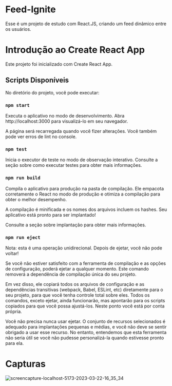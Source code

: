 # Feed-Ignite
Esse é um projeto de estudo com React.JS, criando um feed dinâmico entre os usuários.

# Introdução ao Create React App
Este projeto foi inicializado com Create React App.

## Scripts Disponíveis

No diretório do projeto, você pode executar:

### `npm start`
Executa o aplicativo no modo de desenvolvimento.
Abra http://localhost:3000 para visualizá-lo em seu navegador.

A página será recarregada quando você fizer alterações.
Você também pode ver erros de lint no console.

### `npm test`

Inicia o executor de teste no modo de observação interativo.
Consulte a seção sobre como executar testes para obter mais informações.

### `npm run build`

Compila o aplicativo para produção na pasta de compilação.
Ele empacota corretamente o React no modo de produção e otimiza a compilação para obter o melhor desempenho.

A compilação é minificada e os nomes dos arquivos incluem os hashes.
Seu aplicativo está pronto para ser implantado!

Consulte a seção sobre implantação para obter mais informações.

### `npm run eject`

Nota: esta é uma operação unidirecional. Depois de ejetar, você não pode voltar!

Se você não estiver satisfeito com a ferramenta de compilação e as opções de configuração, poderá ejetar a qualquer momento. Este comando removerá a dependência de compilação única do seu projeto.

Em vez disso, ele copiará todos os arquivos de configuração e as dependências transitivas (webpack, Babel, ESLint, etc) diretamente para o seu projeto, para que você tenha controle total sobre eles. Todos os comandos, exceto ejetar, ainda funcionarão, mas apontarão para os scripts copiados para que você possa ajustá-los. Neste ponto você está por conta própria.

Você não precisa nunca usar ejetar. O conjunto de recursos selecionados é adequado para implantações pequenas e médias, e você não deve se sentir obrigado a usar esse recurso. No entanto, entendemos que esta ferramenta não seria útil se você não pudesse personalizá-la quando estivesse pronto para ela.

# Capturas

![screencapture-localhost-5173-2023-03-22-16_35_34](https://user-images.githubusercontent.com/94193822/227017148-9579e283-7623-460e-a2a5-ba7be801d013.png)
